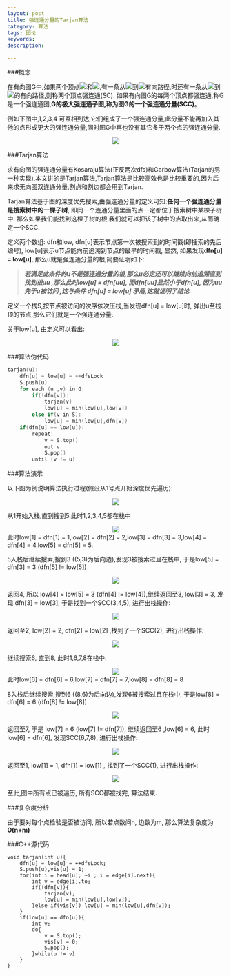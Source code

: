 ```yaml
---
layout: post
title: 强连通分量的Tarjan算法
category: 算法
tags: 图论
keywords: 
description: 

---
```


###概念



在有向图G中,如果两个顶点<img src=/source/Graph/tarjan/l1.png>和<img src =/source/Graph/tarjan/l2.png>,有一条从<img src=/source/Graph/tarjan/l1.png>到<img src=/source/Graph/tarjan/l2.png>有向路径,时还有一条从<img src=/source/Graph/tarjan/l2.png>到<img src=/source/Graph/tarjan/l1.png>的有向路径,则称两个顶点强连通(SC).
如果有向图G的每两个顶点都强连通,称G是一个强连通图,**G的极大强连通子图,称为图G的一个强连通分量(SCC)**。

例如下图中,1,2,3,4 可互相到达,它们组成了一个强连通分量,此分量不能再加入其他的点形成更大的强连通分量,同时图G中再也没有其它多于两个点的强连通分量.

<center> <img src=/source/Graph/tarjan/l0.png></center>

###Tarjan算法



求有向图的强连通分量有Kosaraju算法(正反两次dfs)和Garbow算法(Tarjan的另一种实现),本文讲的是Tarjan算法,Tarjan算法是比较高效也是比较重要的,因为后来求无向图双连通分量,割点和割边都会用到Tarjan.

Tarjan算法基于图的深度优先搜索,由强连通分量的定义可知:**任何一个强连通分量是搜索树中的一棵子树**,
即同一个连通分量里面的点一定都位于搜索树中某棵子树中. 那么如果我们能找到这棵子树的根,我们就可以把该子树中的点取出来,从而确定一个SCC.

定义两个数组: dfn和low, dfn[u]表示节点第一次被搜索到的时间戳(即搜索的先后编号), low[u]表示u节点能向前追溯到节点的最早的时间戳, 显然, 如果发现**dfn[u] = low[u]**, 那么u就是强连通分量的根,简要证明如下:

>***若满足此条件的u不是强连通分量的根,那么u必定还可以继续向前追溯直到找到根uu ,那么此时low[u] = dfn[uu], 而dfn[uu]显然小于dfn[u], 因为uu先于u被访问 ,这与条件 dfn[u] = low[u] 矛盾,这就证明了结论.***

定义一个栈S,按节点被访问的次序依次压栈,当发现dfn[u] = low[u]时, 弹出u至栈顶的节点,那么它们就是一个强连通分量.

关于low[u], 由定义可以看出:

<center><img src=/source/Graph/tarjan/l5.png></center>

###算法伪代码


```cpp
tarjan(u):
    dfn[u] = low[u] = ++dfsLock
    S.push(u)
    for each (u ,v) in G:
        if(!dfn[v]):
            tarjan(v)
            low[u] = min(low[u],low[v])
        else if(v in S):
            low[u] = min(low[u],dfn[v])
    if(dfn[u] == low[u]):
        repeat:
            v = S.top()
            out v
            S.pop()
        until (v != u)
```


###算法演示



以下图为例说明算法执行过程(假设从1号点开始深度优先遍历):

<center><img src=/source/Graph/tarjan/l6.png></center>


从1开始入栈,直到搜到5,此时1,2,3,4,5都在栈中

<center><img src=/source/Graph/tarjan/l7.png></center>
此时low[1] = dfn[1] = 1,low[2] = dfn[2] = 2,low[3] = dfn[3] = 3,low[4] = dfn[4] = 4,low[5] = dfn[5] = 5.

5入栈后继续搜索,搜到3 ((5,3)为后向边),发现3被搜索过且在栈中, 于是low[5] = dfn[3] = 3 (dfn[5] != low[5])

<center><img src=/source/Graph/tarjan/l8.png></center>

返回4, 所以 low[4] = low[5] = 3 (dfn[4] != low[4]),继续返回至3, low[3] = 3, 发现 dfn[3] = low[3], 于是找到一个SCC(3,4,5), 进行出栈操作:

<center><img src=/source/Graph/tarjan/l9.png></center>

返回至2, low[2] = 2, dfn[2] = low[2] ,找到了一个SCC(2), 进行出栈操作:

<center><img src=/source/Graph/tarjan/l10.png></center>

继续搜索6, 直到8, 此时1,6,7,8在栈中:

<center><img src=/source/Graph/tarjan/l12.png></center>
此时low[6] = dfn[6] = 6,low[7] = dfn[7] = 7,low[8] = dfn[8] = 8

8入栈后继续搜索,搜到6 ((8,6)为后向边),发现6被搜索过且在栈中, 于是low[8] = dfn[6] = 6 (dfn[8] != low[8])

<center><img src=/source/Graph/tarjan/l13.png></center>

返回至7, 于是 low[7] = 6 (low[7] != dfn[7]), 继续返回至6 ,low[6] = 6, 此时  low[6] = dfn[6], 发现SCC(6,7,8), 进行出栈操作:

<center><img src=/source/Graph/tarjan/l14.png></center>

返回至1, low[1] = 1, dfn[1] = low[1] , 找到了一个SCC(1), 进行出栈操作:

<center><img src=/source/Graph/tarjan/l11.png></center>

至此,图中所有点已被遍历, 所有SCC都被找完, 算法结束.


###复杂度分析

由于要对每个点检验是否被访问, 所以若点数问n, 边数为m, 那么算法复杂度为**O(n+m)**


###C++源代码

```
void tarjan(int u){
    dfn[u] = low[u] = ++dfsLock;
    S.push(u),vis[u] = 1;
    for(int i = head[u]; ~i ; i = edge[i].next){
        int v = edge[i].to;
        if(!dfn[v]){
            tarjan(v);
            low[u] = min(low[u],low[v]);
        }else if(vis[v]) low[u] = min(low[u],dfn[v]);
    }
    if(low[u] == dfn[u]){
        int v;
        do{
            v = S.top();
            vis[v] = 0;
            S.pop();
        }while(u != v)
    }
}
```
